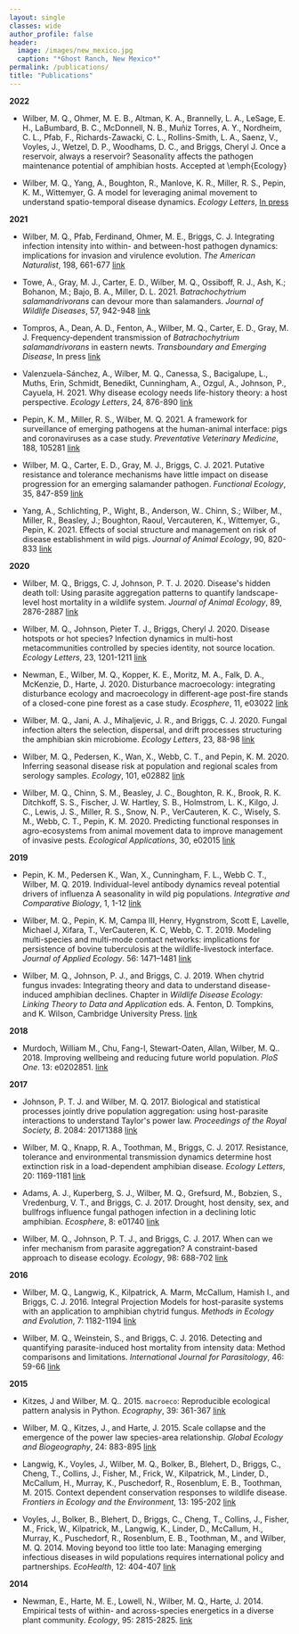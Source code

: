 ```yaml
---
layout: single
classes: wide
author_profile: false
header:
  image: /images/new_mexico.jpg
  caption: "*Ghost Ranch, New Mexico*"
permalink: /publications/
title: "Publications"
---
```


**2022**

- Wilber, M. Q., Ohmer, M. E. B., Altman, K. A.,  Brannelly, L. A.,  LeSage, E. H., LaBumbard, B. C.,  McDonnell, N. B.,  Muñiz Torres, A. Y.,  Nordheim, C. L., Pfab, F., Richards-Zawacki, C. L., Rollins-Smith, L. A.,  Saenz, V.,  Voyles, J., Wetzel, D. P., Woodhams, D. C., and Briggs, Cheryl J.  Once a reservoir, always a reservoir? Seasonality affects the pathogen maintenance potential of amphibian hosts. Accepted at \emph{Ecology}

- Wilber, M. Q., Yang, A., Boughton, R., Manlove, K. R., Miller, R. S., Pepin, K. M., Wittemyer, G. A model for leveraging animal movement to understand spatio-temporal disease dynamics. *Ecology Letters*, [In press](https://onlinelibrary.wiley.com/doi/10.1111/ele.13986?af=R)

**2021**

- Wilber, M. Q., Pfab, Ferdinand, Ohmer, M. E., Briggs, C. J. Integrating infection intensity into within- and between-host pathogen dynamics: implications for invasion and virulence evolution. *The American Naturalist*, 198, 661-677 [link](https://www.journals.uchicago.edu/doi/abs/10.1086/716914?journalCode=an)

- Towe, A., Gray, M. J., Carter, E. D., Wilber, M. Q., Ossiboff, R. J., Ash, K.; Bohanon, M.; Bajo, B. A., Miller, D. L. 2021. *Batrachochytrium salamandrivorans* can devour more than salamanders. *Journal of Wildlife Diseases*, 57, 942-948 [link](https://bioone.org/journals/journal-of-wildlife-diseases/volume-57/issue-4/JWD-D-20-00214/Batrachochytrium-salamandrivorans-can-Devour-more-than-Salamanders/10.7589/JWD-D-20-00214.short)

- Tompros, A., Dean, A. D., Fenton, A., Wilber, M. Q., Carter, E. D., Gray, M. J. Frequency‐dependent transmission of *Batrachochytrium salamandrivorans* in eastern newts. *Transboundary and Emerging Disease*, In press [link](https://onlinelibrary.wiley.com/doi/full/10.1111/tbed.14043)

- Valenzuela-Sánchez, A., Wilber, M. Q., Canessa, S., Bacigalupe, L., Muths, Erin, Schmidt, Benedikt, Cunningham, A., Ozgul, A., Johnson, P., Cayuela, H. 2021. Why disease ecology needs life-history theory: a host perspective. *Ecology Letters*, 24, 876-890 [link](https://onlinelibrary.wiley.com/doi/full/10.1111/ele.13681)

- Pepin, K. M., Miller, R. S., Wilber, M. Q. 2021. A framework for surveillance of emerging pathogens at the human-animal interface: pigs and coronaviruses as a case study. *Preventative Veterinary Medicine*, 188, 105281 [link](https://www.sciencedirect.com/science/article/pii/S0167587721000258)

- Wilber, M. Q., Carter, E. D., Gray, M. J., Briggs, C. J. 2021. Putative resistance and tolerance mechanisms have little impact on disease progression for an emerging salamander pathogen. *Functional Ecology*, 35, 847-859 [link](https://besjournals.onlinelibrary.wiley.com/doi/10.1111/1365-2435.13754)

- Yang, A., Schlichting, P., Wight, B., Anderson, W.. Chinn, S.; Wilber, M., Miller, R., Beasley, J.; Boughton, Raoul, Vercauteren, K., Wittemyer, G., Pepin, K. 2021.  Effects of social structure and management on risk of disease establishment in wild pigs. *Journal of Animal Ecology*, 90, 820-833 [link](https://besjournals.onlinelibrary.wiley.com/doi/abs/10.1111/1365-2656.13412)

**2020**

- Wilber, M. Q., Briggs, C. J, Johnson, P. T. J. 2020. Disease's hidden death toll: Using parasite aggregation patterns to quantify landscape-level host mortality in a wildlife system. *Journal of Animal Ecology*, 89, 2876-2887 [link](https://besjournals.onlinelibrary.wiley.com/doi/10.1111/1365-2656.13343)

- Wilber, M. Q., Johnson, Pieter T. J., Briggs, Cheryl J. 2020. Disease hotspots or hot species? Infection dynamics in multi-host metacommunities controlled by species identity, not source location. *Ecology Letters*, 23, 1201-1211 [link](https://onlinelibrary.wiley.com/doi/abs/10.1111/ele.13518)

- Newman, E., Wilber, M. Q., Kopper, K. E., Moritz, M. A., Falk, D. A., McKenzie, D., Harte, J. 2020. Disturbance macroecology: integrating disturbance ecology and macroecology in different-age post-fire stands of a closed-cone pine forest as a case study. *Ecosphere*, 11, e03022 [link](https://esajournals.onlinelibrary.wiley.com/doi/10.1002/ecs2.3022)

- Wilber, M. Q., Jani, A. J., Mihaljevic, J. R., and Briggs, C. J. 2020. Fungal infection alters the selection, dispersal, and drift processes structuring the amphibian skin microbiome. *Ecology Letters*, 23, 88-98 [link](https://onlinelibrary.wiley.com/doi/abs/10.1111/ele.13414)

- Wilber, M. Q., Pedersen, K., Wan, X., Webb, C. T., and Pepin, K. M. 2020.  Inferring seasonal disease risk at population and regional scales from serology samples. *Ecology*, 101, e02882 [link](https://esajournals.onlinelibrary.wiley.com/doi/abs/10.1002/ecy.2882)

- Wilber, M. Q., Chinn, S. M., Beasley, J. C., Boughton, R. K., Brook, R. K. Ditchkoff, S. S., Fischer, J. W. Hartley, S. B., Holmstrom, L. K., Kilgo, J. C., Lewis, J. S., Miller, R. S., Snow, N. P., VerCauteren, K. C., Wisely, S. M., Webb, C. T., Pepin, K. M. 2020. Predicting functional responses in agro-ecosystems from animal movement data to improve management of invasive pests. *Ecological Applications*, 30, e02015 [link](https://esajournals.onlinelibrary.wiley.com/doi/abs/10.1002/eap.2015)

**2019**

- Pepin, K. M., Pedersen K., Wan, X., Cunningham, F. L., Webb C. T., Wilber, M. Q. 2019. Individual-level antibody dynamics reveal potential drivers of influenza A seasonality in wild pig populations. *Integrative and Comparative Biology*,  1, 1-12 [link](https://academic.oup.com/icb/article-abstract/59/5/1231/5524667?redirectedFrom=fulltext)

- Wilber, M. Q., Pepin, K. M, Campa III, Henry, Hygnstrom, Scott E, Lavelle, Michael J, Xifara, T., VerCauteren, K. C, Webb, C. T. 2019. Modeling multi-species and multi-mode contact networks: implications for persistence of bovine tuberculosis at the wildlife-livestock interface. *Journal of Applied Ecology*. 56: 1471–1481 [link](https://besjournals.onlinelibrary.wiley.com/doi/10.1111/1365-2664.13370)

- Wilber, M. Q., Johnson, P. J., and Briggs, C. J. 2019. When chytrid fungus invades: Integrating theory and data to understand disease-induced amphibian declines. Chapter in *Wildlife Disease Ecology: Linking Theory to Data and Application* eds. A. Fenton, D. Tompkins, and K. Wilson, Cambridge University Press. [link](https://www.researchgate.net/publication/320068062_When_chytrid_fungus_invades_integrating_theory_and_data_to_understand_disease-induced_amphibian_declines)

**2018**

- Murdoch, William M., Chu, Fang-I, Stewart-Oaten, Allan, Wilber, M. Q.. 2018. Improving wellbeing and reducing future world population. *PloS One*. 13: e0202851. [link](https://journals.plos.org/plosone/article?id=10.1371/journal.pone.0202851)

**2017**

- Johnson, P. T. J. and Wilber, M. Q. 2017. Biological and statistical processes jointly drive population aggregation: using host-parasite interactions to understand Taylor's power law. *Proceedings of the Royal Society, B*. 2084: 20171388 [link](http://rspb.royalsocietypublishing.org/content/284/1863/20171388.long)

- Wilber, M. Q., Knapp, R. A., Toothman, M., Briggs, C. J. 2017. Resistance, tolerance and environmental transmission dynamics determine host extinction risk in a load-dependent amphibian disease. *Ecology Letters*, 20: 1169-1181 [link](http://onlinelibrary.wiley.com/doi/10.1111/ele.12814/full)

- Adams, A. J., Kuperberg, S. J., Wilber, M. Q., Grefsurd, M., Bobzien, S., Vredenburg, V. T., and Briggs, C. J. 2017. Drought, host density, sex, and bullfrogs influence fungal pathogen infection in a declining lotic amphibian. *Ecosphere*, 8: e01740 [link](http://onlinelibrary.wiley.com/doi/10.1002/ecs2.1740/full)

- Wilber, M. Q., Johnson, P. T. J., and Briggs, C. J. 2017. When can we infer mechanism from parasite aggregation? A constraint-based approach to disease ecology. *Ecology*, 98: 688-702 [link](http://onlinelibrary.wiley.com/doi/10.1002/ecy.1675/full)

**2016**

- Wilber, M. Q., Langwig, K., Kilpatrick, A. Marm, McCallum, Hamish I., and Briggs, C. J. 2016.  Integral Projection Models for host-parasite systems with an application to amphibian chytrid fungus. *Methods in Ecology and Evolution*, 7: 1182-1194 [link](http://onlinelibrary.wiley.com/doi/10.1111/2041-210X.12561/full)

- Wilber, M. Q., Weinstein, S., and Briggs, C. J. 2016. Detecting and quantifying parasite-induced host mortality from intensity data: Method comparisons and limitations. *International Journal for Parasitology*, 46: 59-66 [link](http://www.sciencedirect.com/science/article/pii/S0020751915002520)

**2015**

- Kitzes, J and Wilber, M. Q.. 2015. `macroeco`: Reproducible ecological pattern analysis in Python. *Ecography*, 39: 361-367 [link](http://onlinelibrary.wiley.com/doi/10.1111/ecog.01905/abstract)

- Wilber, M. Q., Kitzes, J., and Harte, J. 2015. Scale collapse and the emergence of the power law species-area relationship. *Global Ecology and Biogeography*, 24: 883-895 [link](http://onlinelibrary.wiley.com/doi/10.1111/geb.12309/abstract)

- Langwig, K., Voyles, J., Wilber, M. Q., Bolker, B., Blehert, D., Briggs, C., Cheng, T., Collins, J., Fisher, M., Frick, W., Kilpatrick, M.,  Linder,   D., McCallum, H., Murray, K., Puschedorf, R., Rosenblum, E. B., Toothman, M. 2015. Context dependent conservation responses to wildlife disease.  *Frontiers in
    Ecology and the Environment*, 13: 195-202 [link](http://onlinelibrary.wiley.com/doi/10.1890/140241/abstract)

- Voyles, J., Bolker, B., Blehert, D., Briggs, C., Cheng, T., Collins, J., Fisher, M., Frick, W., Kilpatrick, M., Langwig,  K., Linder, D., McCallum, H., Murray, K., Puschedorf, R., Rosenblum, E. B., Toothman,  M., and Wilber,  M. Q. 2014. Moving beyond too little too late: Managing emerging infectious diseases in wild populations requires international policy and partnerships. *EcoHealth*, 12: 404-407 [link](http://search.proquest.com/openview/e5fb9e4953b55f74f16382b5ecdbb638/1?pq-origsite=gscholar&cbl=54560)

**2014**

- Newman, E., Harte, M. E., Lowell, N., Wilber, M. Q., Harte, J. 2014. Empirical tests of within- and across-species energetics in a diverse plant community. *Ecology*, 95: 2815-2825. [link](http://onlinelibrary.wiley.com/doi/10.1890/13-1955.1/abstract)

